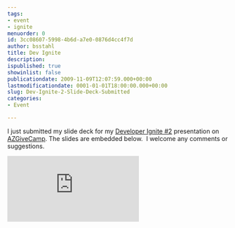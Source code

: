 ```yaml
---
tags:
- event
- ignite
menuorder: 0
id: 3cc08607-5998-4b6d-a7e0-0876d4cc4f7d
author: bsstahl
title: Dev Ignite
description: 
ispublished: true
showinlist: false
publicationdate: 2009-11-09T12:07:59.000+00:00
lastmodificationdate: 0001-01-01T18:00:00.000+00:00
slug: Dev-Ignite-2-Slide-Deck-Submitted
categories:
- Event

---
```

I just submitted my slide deck for my [Developer Ignite #2](http://software.intel.com/en-us/articles/developer-ignite-2/) presentation on [AZGiveCamp](https://www.azgivecamp.org/). The slides are embedded below.  I welcome any comments or suggestions.

<iframe src="http://docs.google.com/present/embed?id=dfdtn4td_64wbdtzpgd" frameborder="0"></iframe>